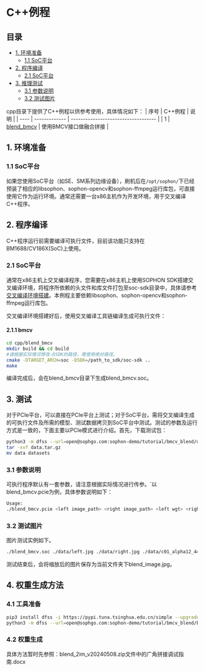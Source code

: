 
# C++例程

## 目录

* [1. 环境准备](#1-环境准备)
    * [1.1 SoC平台](#12-soc平台)
* [2. 程序编译](#2-程序编译)
    * [2.1 SoC平台](#21-soc平台)
* [3. 推理测试](#3-推理测试)
    * [3.1 参数说明](#31-参数说明)
    * [3.2 测试图片](#32-测试图片)

cpp目录下提供了C++例程以供参考使用，具体情况如下：
| 序号  | C++例程      | 说明                                 |
| ---- | ------------- | -----------------------------------  |
| 1    | [blend_bmcv](./blend_bmcv) | 使用BMCV接口做融合拼接 |

## 1. 环境准备
### 1.1 SoC平台
如果您使用SoC平台（如SE、SM系列边缘设备），刷机后在`/opt/sophon/`下已经预装了相应的libsophon、sophon-opencv和sophon-ffmpeg运行库包，可直接使用它作为运行环境。通常还需要一台x86主机作为开发环境，用于交叉编译C++程序。

## 2. 程序编译
C++程序运行前需要编译可执行文件，目前该功能只支持在BM1688/CV186X(SoC)上使用。

### 2.1 SoC平台
通常在x86主机上交叉编译程序，您需要在x86主机上使用SOPHON SDK搭建交叉编译环境，将程序所依赖的头文件和库文件打包至soc-sdk目录中，具体请参考[交叉编译环境搭建](../../../docs/Environment_Install_Guide.md#41-交叉编译环境搭建)。本例程主要依赖libsophon、sophon-opencv和sophon-ffmpeg运行库包。

交叉编译环境搭建好后，使用交叉编译工具链编译生成可执行文件：
#### 2.1.1 bmcv
```bash
cd cpp/blend_bmcv
mkdir build && cd build
#请根据实际情况修改-DSDK的路径，需使用绝对路径。
cmake -DTARGET_ARCH=soc -DSDK=/path_to_sdk/soc-sdk ..  
make
```
编译完成后，会在blend_bmcv目录下生成blend_bmcv.soc。


## 3. 测试
对于PCIe平台，可以直接在PCIe平台上测试；对于SoC平台，需将交叉编译生成的可执行文件及所需的模型、测试数据拷贝到SoC平台中测试。测试的参数及运行方式是一致的，下面主要以PCIe模式进行介绍。首先，下载测试包：
```bash
python3 -m dfss --url=open@sophgo.com:sophon-demo/tutorial/bmcv_blend/data.tar.gz
tar -xvf data.tar.gz
mv data datasets
```

### 3.1 参数说明
可执行程序默认有一套参数，请注意根据实际情况进行传参。`以blend_bmcv.pcie为例，具体参数说明如下：
```bash
Usage: 
./blend_bmcv.pcie <left image_path> <right image_path> <left wgt> <right wgt>
```
### 3.2 测试图片
图片测试实例如下。
```bash
./blend_bmcv.soc ./data/left.jpg ./data/right.jpg ./data/c01_alpha12_444p_m2__0_288x2304.bin ./data/c01_beta12_444p_m2__0_288x2304.bin
```
测试结束后，会将缩放后的图片保存为当前文件夹下blend_image.jpg。


## 4. 权重生成方法
### 4.1 工具准备

```bash
pip3 install dfss -i https://pypi.tuna.tsinghua.edu.cn/simple --upgrade
python3 -m dfss --url=open@sophgo.com:sophon-demo/tutorial/bmcv_blend/blend_2im_v20240508.zip
```

### 4.2 权重生成
具体方法暂时先参照：blend_2im_v20240508.zip文件中的广角拼接调试指南.docx

